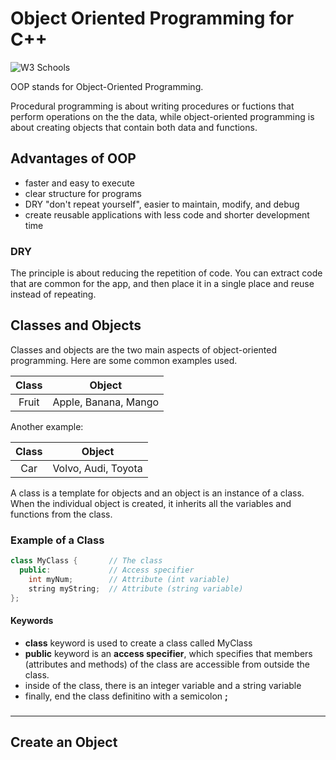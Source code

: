# Object Oriented Programming for C++

![W3 Schools](https://www.w3schools.com/cpp/cpp_oop.asp)

OOP stands for Object-Oriented Programming.

Procedural programming is about writing procedures or fuctions that perform operations on the the data, while object-oriented programming is about creating objects that contain both data and functions.

## Advantages of OOP

* faster and easy to execute
* clear structure for programs
* DRY "don't repeat yourself", easier to maintain, modify, and debug
* create reusable applications with less code and shorter development time

### DRY

The principle is about reducing the repetition of code. You can extract code that are common for the app, and then place it in a single place and reuse instead of repeating.

## Classes and Objects

Classes and objects are the two main aspects of object-oriented programming. Here are some common examples used.

| Class | Object |
|:-:|:-:|
| Fruit | Apple, Banana, Mango |

Another example:

| Class | Object |
|:-:|:-:|
| Car | Volvo, Audi, Toyota |

A class is a template for objects and an object is an instance of a class. When the individual object is created, it inherits all the variables and functions from the class.

### Example of a Class

```cpp
class MyClass {       // The class
  public:             // Access specifier
    int myNum;        // Attribute (int variable)
    string myString;  // Attribute (string variable)
};
```

#### Keywords

* __class__ keyword is used to create a class called MyClass
* __public__ keyword is an __access specifier__, which specifies that members (attributes and methods) of the class are accessible from outside the class.
* inside of the class, there is an integer variable and a string variable
* finally, end the class definitino with a semicolon __;__

###

---

## Create an Object


